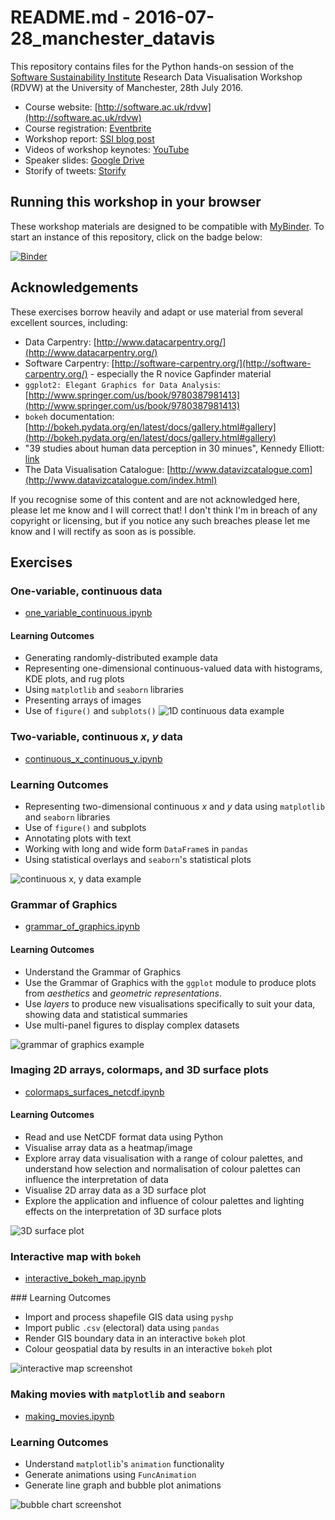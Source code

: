 # README.md - 2016-07-28_manchester_datavis

This repository contains files for the Python hands-on session of the [Software Sustainability Institute](http://software.ac.uk/) Research Data Visualisation Workshop (RDVW) at the University of Manchester, 28th July 2016.

* Course website: [http://software.ac.uk/rdvw](http://software.ac.uk/rdvw)
* Course registration: [Eventbrite](http://www.eventbrite.com/e/research-data-visualisation-workshop-rdvw-tickets-25927808774?aff=SSILandingPage)
* Workshop report: [SSI blog post](https://www.software.ac.uk/blog/2016-08-17-research-data-visualisation-workshop-report)
* Videos of workshop keynotes: [YouTube](https://www.youtube.com/playlist?list=PLpX1jXuNTXGrjl6CxJ6Cly1GKO1su9yeD)
* Speaker slides: [Google Drive](https://drive.google.com/drive/u/0/folders/0B7Jaz2j9AIcWbkRoYy1Ib0ZULWs)
* Storify of tweets: [Storify](https://storify.com/SoftwareSaved/research-data-visualisation-workshop)

## Running this workshop in your browser

These workshop materials are designed to be compatible with [MyBinder](mybinder.org). To start an instance of this repository, click on the badge below:

[![Binder](http://mybinder.org/badge.svg)](http://mybinder.org/repo/widdowquinn/Teaching-Data-Visualisation)

## Acknowledgements

These exercises borrow heavily and adapt or use material from several excellent sources, including:

* Data Carpentry: [http://www.datacarpentry.org/](http://www.datacarpentry.org/)
* Software Carpentry: [http://software-carpentry.org/](http://software-carpentry.org/) - especially the R novice Gapfinder material
* `ggplot2: Elegant Graphics for Data Analysis`: [http://www.springer.com/us/book/9780387981413](http://www.springer.com/us/book/9780387981413)
* `bokeh` documentation: [http://bokeh.pydata.org/en/latest/docs/gallery.html#gallery](http://bokeh.pydata.org/en/latest/docs/gallery.html#gallery)
* "39 studies about human data perception in 30 minues", Kennedy Elliott: [link](https://medium.com/@kennelliott/39-studies-about-human-perception-in-30-minutes-4728f9e31a73#.wgrldy54e)
* The Data Visualisation Catalogue: [http://www.datavizcatalogue.com](http://www.datavizcatalogue.com/index.html)


If you recognise some of this content and are not acknowledged here, please let me know and I will correct that! I don't think I'm in breach of any copyright or licensing, but if you notice any such breaches please let me know and I will rectify as soon as is possible.

## Exercises

### One-variable, continuous data

* [one_variable_continuous.ipynb](exercises/one_variable_continuous/one_variable_continuous.ipynb)

#### Learning Outcomes

* Generating randomly-distributed example data
* Representing one-dimensional continuous-valued data with histograms, KDE plots, and rug plots
* Using `matplotlib` and `seaborn` libraries
* Presenting arrays of images
* Use of `figure()` and `subplots()`
![1D continuous data example](exercises/one_variable_continuous/images/intro_image.png)

### Two-variable, continuous *x*, *y* data

* [continuous_x_continuous_y.ipynb](exercises/two_variables/continuous_x_continuous_y.ipynb)

### Learning Outcomes

* Representing two-dimensional continuous *x* and *y* data using `matplotlib` and `seaborn` libraries
* Use of `figure()` and subplots
* Annotating plots with text
* Working with long and wide form `DataFrame`s in `pandas`
* Using statistical overlays and `seaborn`'s statistical plots

![continuous x, y data example](exercises/two_variables/images/intro_image_continuous_xy.png)

### Grammar of Graphics

* [grammar_of_graphics.ipynb](exercises/grammar_of_graphics/grammar_of_graphics.ipynb)

#### Learning Outcomes

* Understand the Grammar of Graphics
* Use the Grammar of Graphics with the `ggplot` module to produce plots from *aesthetics* and *geometric representations*.
* Use *layers* to produce new visualisations specifically to suit your data, showing data and statistical summaries
* Use multi-panel figures to display complex datasets

![grammar of graphics example](exercises/grammar_of_graphics/images/gog.png)

### Imaging 2D arrays, colormaps, and 3D surface plots

* [colormaps_surfaces_netcdf.ipynb](exercises/colormaps_surfaces_netcdf/colormaps_surfaces_netcdf.ipynb)

#### Learning Outcomes

* Read and use NetCDF format data using Python
* Visualise array data as a heatmap/image
* Explore array data visualisation with a range of colour palettes, and understand how selection and normalisation of colour palettes can influence the interpretation of data
* Visualise 2D array data as a 3D surface plot
* Explore the application and influence of colour palettes and lighting effects on the interpretation of 3D surface plots

![3D surface plot](exercises/colormaps_surfaces_netcdf/images/intro_image.png)

### Interactive map with `bokeh`

* [interactive_bokeh_map.ipynb](exercises/interactive_bokeh_map/interactive_bokeh_map.ipynb)

### Learning Outcomes

* Import and process shapefile GIS data using `pyshp`
* Import public `.csv` (electoral) data using `pandas`
* Render GIS boundary data in an interactive `bokeh` plot
* Colour geospatial data by results in an interactive `bokeh` plot

![interactive map screenshot](exercises/interactive_bokeh_map/images/eu_ref_manchester.png)

### Making movies with `matplotlib` and `seaborn`

* [making_movies.ipynb](exercises/making_movies/making_movies.ipynb)

### Learning Outcomes

* Understand `matplotlib`'s `animation` functionality
* Generate animations using `FuncAnimation`
* Generate line graph and bubble plot animations

![bubble chart screenshot](exercises/making_movies/images/intro_image.png)
